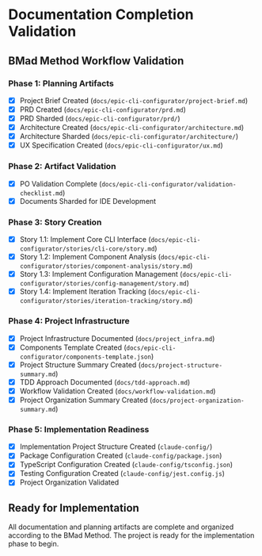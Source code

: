 # Documentation Completion Validation

## BMad Method Workflow Validation

### Phase 1: Planning Artifacts
- [x] Project Brief Created (`docs/epic-cli-configurator/project-brief.md`)
- [x] PRD Created (`docs/epic-cli-configurator/prd.md`)
- [x] PRD Sharded (`docs/epic-cli-configurator/prd/`)
- [x] Architecture Created (`docs/epic-cli-configurator/architecture.md`)
- [x] Architecture Sharded (`docs/epic-cli-configurator/architecture/`)
- [x] UX Specification Created (`docs/epic-cli-configurator/ux.md`)

### Phase 2: Artifact Validation
- [x] PO Validation Complete (`docs/epic-cli-configurator/validation-checklist.md`)
- [x] Documents Sharded for IDE Development

### Phase 3: Story Creation
- [x] Story 1.1: Implement Core CLI Interface (`docs/epic-cli-configurator/stories/cli-core/story.md`)
- [x] Story 1.2: Implement Component Analysis (`docs/epic-cli-configurator/stories/component-analysis/story.md`)
- [x] Story 1.3: Implement Configuration Management (`docs/epic-cli-configurator/stories/config-management/story.md`)
- [x] Story 1.4: Implement Iteration Tracking (`docs/epic-cli-configurator/stories/iteration-tracking/story.md`)

### Phase 4: Project Infrastructure
- [x] Project Infrastructure Documented (`docs/project_infra.md`)
- [x] Components Template Created (`docs/epic-cli-configurator/components-template.json`)
- [x] Project Structure Summary Created (`docs/project-structure-summary.md`)
- [x] TDD Approach Documented (`docs/tdd-approach.md`)
- [x] Workflow Validation Created (`docs/workflow-validation.md`)
- [x] Project Organization Summary Created (`docs/project-organization-summary.md`)

### Phase 5: Implementation Readiness
- [x] Implementation Project Structure Created (`claude-config/`)
- [x] Package Configuration Created (`claude-config/package.json`)
- [x] TypeScript Configuration Created (`claude-config/tsconfig.json`)
- [x] Testing Configuration Created (`claude-config/jest.config.js`)
- [x] Project Organization Validated

## Ready for Implementation
All documentation and planning artifacts are complete and organized according to the BMad Method.
The project is ready for the implementation phase to begin.